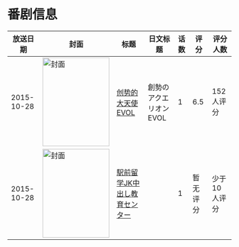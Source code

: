 # 番剧信息

|放送日期|封面|标题|日文标题|话数|评分|评分人数|
|---|---|---|---|---|---|---|
|2015-10-28|<img src="//lain.bgm.tv/pic/cover/c/04/c2/129131_BqQ4B.jpg" alt="封面" style="width:150px;height:200px;object-fit:cover;">|[创势的大天使EVOL](https://bangumi.tv/subject/129131)|創勢のアクエリオンEVOL|1|6.5|152人评分|
|2015-10-28|<img src="/img/no_icon_subject.png" alt="封面" style="width:150px;height:200px;object-fit:cover;">|[駅前留学JK中出し教育センター](https://bangumi.tv/subject/273371)||1|暂无评分|少于10人评分|

